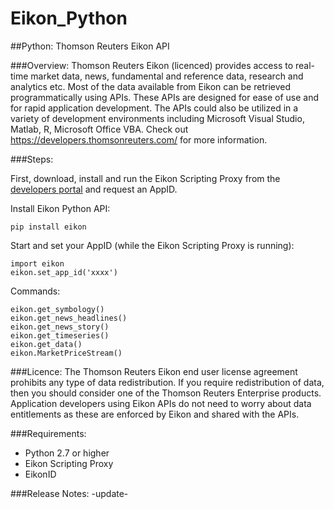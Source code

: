 # Eikon_Python
##Python: Thomson Reuters Eikon API


###Overview:
Thomson Reuters Eikon (licenced) provides access to real-time market data, news, fundamental and reference data, research and analytics etc. Most of the data available from Eikon can be retrieved programmatically using APIs. These APIs are designed for ease of use and for rapid application development. The APIs could also be utilized in a variety of development environments including Microsoft Visual Studio, Matlab, R, Microsoft Office VBA. Check out https://developers.thomsonreuters.com/ for more information.

###Steps:

First, download, install and run the Eikon Scripting Proxy from the [developers portal](https://developers.thomsonreuters.com/) and request an AppID.

Install Eikon Python API:
```
pip install eikon
```

Start and set your AppID (while the Eikon Scripting Proxy is running):
```
import eikon
eikon.set_app_id('xxxx')
```

Commands:
```
eikon.get_symbology()
eikon.get_news_headlines()
eikon.get_news_story()
eikon.get_timeseries()
eikon.get_data()
eikon.MarketPriceStream()
```

###Licence:
The Thomson Reuters Eikon end user license agreement prohibits any type of data redistribution. If you require redistribution of data, then you should consider one of the Thomson Reuters Enterprise products. Application developers using Eikon APIs do not need to worry about data entitlements as these are enforced by Eikon and shared with the APIs. 


###Requirements:
- Python 2.7 or higher
- Eikon Scripting Proxy
- EikonID



###Release Notes:
-update-
